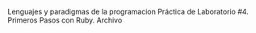 Lenguajes y paradigmas de la programacion
Práctica de Laboratorio #4. Primeros Pasos con Ruby. Archivo